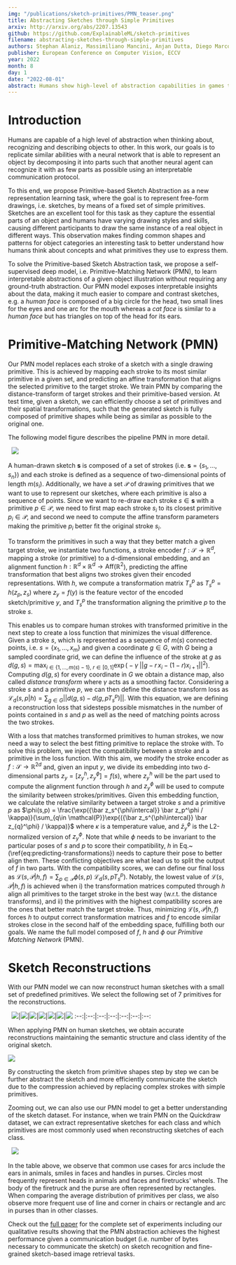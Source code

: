 ```yaml
---
img: "/publications/sketch-primitives/PMN_teaser.png"
title: Abstracting Sketches through Simple Primitives
arxiv: http://arxiv.org/abs/2207.13543
github: https://github.com/ExplainableML/sketch-primitives
filename: abstracting-sketches-through-simple-primitives
authors: Stephan Alaniz, Massimiliano Mancini, Anjan Dutta, Diego Marcos, Zeynep Akata
publisher: European Conference on Computer Vision, ECCV
year: 2022
month: 8
day: 1
date: "2022-08-01"
abstract: Humans show high-level of abstraction capabilities in games that require quickly communicating object information. They decompose the message content into multiple parts and communicate them in an interpretable protocol. Toward equipping machines with such capabilities, we propose the Primitive-based Sketch Abstraction task where the goal is to represent sketches using a fixed set of drawing primitives under the influence of a budget. To solve this task, our Primitive-Matching Network (PMN), learns interpretable abstractions of a sketch in a self supervised manner. Specifically, PMN maps each stroke of a sketch to its most similar primitive in a given set, predicting an affine transformation that aligns the selected primitive to the target stroke. We learn this stroke-to-primitive mapping end-to-end with a distance-transform loss that is minimal when the original sketch is precisely reconstructed with the predicted primitives. Our PMN abstraction empirically achieves the highest performance on sketch recognition and sketch-based image retrieval given a communication budget, while at the same time being highly interpretable. This opens up new possibilities for sketch analysis, such as comparing sketches by extracting the most relevant primitives that define an object category. Code is available at https://github.com/ExplainableML/sketch-primitives.
---
```


# Introduction
Humans are capable of a high level of abstraction when thinking about, recognizing and describing objects to other. In this work, our goals is to replicate similar abilities with a neural network that is able to represent an object by decomposing it into parts such that another neural agent can recognize it with as few parts as possible using an interpretable communication protocol.

To this end, we propose Primitive-based Sketch Abstraction as a new representation learning task, where the goal is to represent free-form drawings, i.e. sketches, by means of a fixed set of simple primitives. Sketches are an excellent tool for this task as they capture the essential parts of an object and humans have varying drawing styles and skills, causing different participants to draw the same instance of a real object in different ways.
This observation makes finding common shapes and patterns for object categories an interesting task to better understand how humans think about concepts and what primitives they use to express them.

To solve the Primitive-based Sketch Abstraction task, we propose a self-supervised deep model, i.e. Primitive-Matching Network (PMN), to learn interpretable abstractions of a given object illustration without requiring any ground-truth abstraction. Our PMN model exposes interpretable insights about the data, making it much easier to compare and contrast sketches, e.g. a _human face_ is composed of a big circle for the head, two small lines for the eyes and one arc for the mouth whereas a _cat face_ is similar to a _human face_ but has triangles on top of the head for its ears. 


# Primitive-Matching Network (PMN)


Our PMN model replaces each stroke of a sketch with a single drawing primitive. This is achieved by mapping each stroke to its most similar primitive in a given set, and predicting an affine transformation that aligns the selected primitive to the target stroke. We train PMN by comparing the distance-transform of target strokes and their primitive-based version. At test time, given a sketch, we can efficiently choose a set of primitives and their spatial transformations, such that the generated sketch is fully composed of primitive shapes while being as similar as possible to the original one. 

The following model figure describes the pipeline PMN in more detail.

&nbsp;
![](/publications/sketch-primitives/sketch-method.png)
&nbsp;

A human-drawn sketch $\mathbf{s}$ is composed of a set of strokes (i.e. $\mathbf{s}=\{s_1,\dots,s_n\}$) and each stroke is defined as a sequence of two-dimensional points of length $m(s_i)$. 
Additionally, we have a set $\mathcal{P}$ of drawing primitives that we want to use to represent our sketches, where each primitive is also a sequence of points.
Since we want to re-draw each stroke $s\in\mathbf{s}$ with a primitive $p\in \mathcal{P}$, we need to first map each stroke ${s}_i$ to its closest primitive ${p}_i\in \mathcal{P}$, and second we need to compute the affine transform parameters 
making the primitive ${p}_i$ better fit the original stroke $s_i$.

To transform the primitives in such a way that they better match a given target stroke, we instantiate two functions, a stroke encoder $f:\mathcal{S}\rightarrow \mathbb{R}^d$, mapping a stroke (or primitive) to a d-dimensional embedding, and an alignment function $h:\mathbb{R}^d\times \mathbb{R}^d\rightarrow \text{Aff}(\mathbb{R}^2$), predicting the affine transformation that best aligns two strokes given their encoded representations. 
With $h$, we compute a transformation matrix $T^{p}_{s}$ as $T^{p}_{s} = h(z_p, z_s)$ where $z_y = f(y)$ is the feature vector of the encoded sketch/primitive $y$, and $T^{p}_{s}$ the transformation aligning the primitive $p$ to the stroke $s$. 

This enables us to compare human strokes with transformed primitive in the next step to create a loss function that minimizes the visual difference.
Given a stroke ${s}$, which is represented as a sequence of $m(s)$ connected points, i.e. $s=\{x_1,\dots, x_m\}$ and given a coordinate $g\in G$, with $G$ being a sampled coordinate grid, we can define the influence of the stroke at $g$ as $d(g,{s}) = \max_{i \in \{1,\dots,m(s)-1\},\ r\in[0,1]}  \exp \big(-\gamma \; \lvert\lvert g-r\, x_i-(1-r)x_{i+1} \rvert\rvert^2 \big)$.
Computing $d(g,s)$ for every coordinate in $G$ we obtain a distance map, also called _distance transform_ where $\gamma$ acts as a smoothing factor. 
Considering a stroke $s$ and a primitive $p$, we can then define the distance transform loss as
$\mathcal{L}_{\text{d}}(s, p{|h}) = \sum_{g\in G} \lvert\lvert d(g,s)- d(g,p{T^{p}_{s})}\rvert\rvert$.
With this equation, we are defining a reconstruction loss that sidesteps possible mismatches in the number of points contained in $s$ and $p$ as well as the need of matching points across the two strokes.

With a loss that matches transformed primitives to human strokes, we now need a way to select the best fitting primitive to replace the stroke with.
To solve this problem, we inject the compatibility between a stroke and a primitive in the loss function. With this aim, we modify the stroke encoder as $f:\mathcal{S}\rightarrow \mathbb{R}^{2d}$ and, given an input $y$, we divide its embedding into two d-dimensional parts $z_y = [z_y^h, z_y^\phi] = f(s)$, where $z_y^h$ will be the part used to compute the alignment function through $h$ and $z_y^\phi$ will be used to compute the similarity between strokes/primitives. Given this embedding function, we calculate the relative similarity between a target stroke $s$ and a primitive $p$ as
$\phi(s,p) = \frac{\exp({\bar z_s^{\phi\intercal}} \bar z_p^\phi / \kappa)}{\sum_{q\in \mathcal{P}}\exp{({\bar z_s^{\phi\intercal}} \bar z_{q}^\phi} / \kappa)}$
where $\kappa$ is a temperature value, and $\bar{z}^\phi_y$ is the L2-normalized version of $z_y^\phi$.
Note that while $\phi$ needs to be invariant to the particular poses of $s$ and $p$ to score their compatibility, $h$ in Eq.~(\ref{eq:predicting-transformations}) needs to capture their pose to better align them. These conflicting objectives are what lead us to split the output of $f$ in two parts. With the compatibility scores, we can define our final loss as
$\mathcal{L}(s, \mathcal{P}|h,f) = \sum_{p \in \mathcal{P}} \phi(s,p) \; \mathcal{L}_{\text{d}}(s, p T^{p}_{s})$.
Notably, the lowest value of $\mathcal{L}(s, \mathcal{P}|h,f)$ is achieved when i) the transformation matrices computed through $h$ align all primitives to the target stroke in the best way (w.r.t. the distance transforms), and ii) the primitives with the highest compatibility scores are the ones that better match the target stroke. Thus, minimizing $\mathcal{L}(s, \mathcal{P}|h,f)$ forces $h$ to output correct transformation matrices and $f$ to encode similar strokes close in the second half of the embedding space, fulfilling both our goals. We name the full model composed of $f$, $h$ and $\phi$ our _Primitive Matching Network_ (PMN).


# Sketch Reconstructions

With our PMN model we can now reconstruct human sketches with a small set of predefined primitives. We select the following set of 7 primitives for the reconstructions.

&nbsp;
![](/publications/sketch-primitives/primitives/arc.png)|![](/publications/sketch-primitives/primitives/circle.png)|![](/publications/sketch-primitives/primitives/line.png)|![](/publications/sketch-primitives/primitives/corner.png)|![](/publications/sketch-primitives/primitives/triangle.png)|![](/publications/sketch-primitives/primitives/square.png)|![](/publications/sketch-primitives/primitives/u.png)
:--:|:--:|:--:|:--:|:--:|:--:|:--:
&nbsp;

When applying PMN on human sketches, we obtain accurate reconstructions maintaining the semantic structure and class identity of the original sketch. 

![](/publications/sketch-primitives/qualitative_sketches_pmn.png)

By constructing the sketch from primitive shapes step by step we can be further abstract the sketch and more efficiently communicate the sketch due to the compression achieved by replacing complex strokes with simple primitives.

Zooming out, we can also use our PMN model to get a better understanding of the sketch dataset. For instance, when we train PMN on the Quickdraw dataset, we can extract representative sketches for each class and which primitives are most commonly used when reconstructing sketches of each class.

&nbsp;
![](/publications/sketch-primitives/quickdraw_primitives_qual.png)
&nbsp;

In the table above, we observe that common use cases for arcs include the ears in animals, smiles in faces and handles in purses. Circles most frequently represent heads in animals and faces and firetrucks' wheels. The body of the firetruck and the purse are often represented by rectangles. When comparing the average distribution of primitives per class, we also observe more frequent use of line and corner in chairs or rectangle and arc in purses than in other classes.

Check out the [full paper](http://arxiv.org/abs/2207.13543) for the complete set of experiments including our qualitative results showing that the PMN abstraction achieves 
the highest performance given a communication budget (i.e. number of bytes necessary to communicate the sketch) on sketch recognition and fine-grained sketch-based image retrieval tasks.
